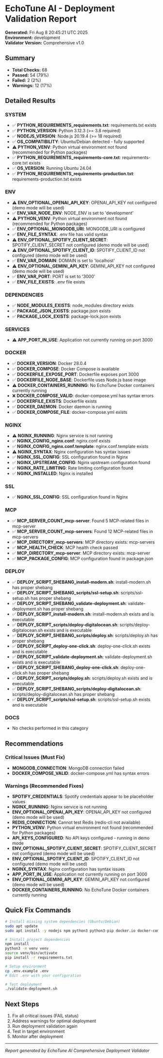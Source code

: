 # EchoTune AI - Deployment Validation Report

**Generated:** Fri Aug  8 20:45:21 UTC 2025  
**Environment:** development  
**Validator Version:** Comprehensive v1.0  

## Summary

- **Total Checks:** 68
- **Passed:** 54 (79%)
- **Failed:** 2 (2%)
- **Warnings:** 12 (17%)

## Detailed Results

### SYSTEM

- ✅ **PYTHON_REQUIREMENTS_requirements.txt**: requirements.txt exists
- ✅ **PYTHON_VERSION**: Python 3.12.3 (>= 3.8 required)
- ✅ **NODEJS_VERSION**: Node.js 20.19.4 (>= 18 required)
- ✅ **OS_COMPATIBILITY**: Ubuntu/Debian detected - fully supported
- ⚠️ **PYTHON_VENV**: Python virtual environment not found (recommended for Python packages)
- ✅ **PYTHON_REQUIREMENTS_requirements-core.txt**: requirements-core.txt exists
- ✅ **OS_VERSION**: Running Ubuntu 24.04
- ✅ **PYTHON_REQUIREMENTS_requirements-production.txt**: requirements-production.txt exists

### ENV

- ⚠️ **ENV_OPTIONAL_OPENAI_API_KEY**: OPENAI_API_KEY not configured (demo mode will be used)
- ✅ **ENV_VAR_NODE_ENV**: NODE_ENV is set to 'development'
- ⚠️ **PYTHON_VENV**: Python virtual environment not found (recommended for Python packages)
- ✅ **ENV_OPTIONAL_MONGODB_URI**: MONGODB_URI is configured
- ✅ **ENV_FILE_SYNTAX**: .env file has valid syntax
- ⚠️ **ENV_OPTIONAL_SPOTIFY_CLIENT_SECRET**: SPOTIFY_CLIENT_SECRET not configured (demo mode will be used)
- ⚠️ **ENV_OPTIONAL_SPOTIFY_CLIENT_ID**: SPOTIFY_CLIENT_ID not configured (demo mode will be used)
- ✅ **ENV_VAR_DOMAIN**: DOMAIN is set to 'localhost'
- ⚠️ **ENV_OPTIONAL_GEMINI_API_KEY**: GEMINI_API_KEY not configured (demo mode will be used)
- ✅ **ENV_VAR_PORT**: PORT is set to '3000'
- ✅ **ENV_FILE_EXISTS**: .env file exists

### DEPENDENCIES

- ✅ **NODE_MODULES_EXISTS**: node_modules directory exists
- ✅ **PACKAGE_JSON_EXISTS**: package.json exists
- ✅ **PACKAGE_LOCK_EXISTS**: package-lock.json exists

### SERVICES

- ⚠️ **APP_PORT_IN_USE**: Application not currently running on port 3000

### DOCKER

- ✅ **DOCKER_VERSION**: Docker 28.0.4
- ✅ **DOCKER_COMPOSE**: Docker Compose is available
- ✅ **DOCKERFILE_EXPOSE_PORT**: Dockerfile exposes port 3000
- ✅ **DOCKERFILE_NODE_BASE**: Dockerfile uses Node.js base image
- ⚠️ **DOCKER_CONTAINERS_RUNNING**: No EchoTune Docker containers currently running
- ❌ **DOCKER_COMPOSE_VALID**: docker-compose.yml has syntax errors
- ✅ **DOCKERFILE_EXISTS**: Dockerfile exists
- ✅ **DOCKER_DAEMON**: Docker daemon is running
- ✅ **DOCKER_COMPOSE_FILE**: docker-compose.yml exists

### NGINX

- ⚠️ **NGINX_RUNNING**: Nginx service is not running
- ✅ **NGINX_CONFIG_nginx.conf**: nginx.conf exists
- ✅ **NGINX_CONFIG_nginx.conf.template**: nginx.conf.template exists
- ⚠️ **NGINX_SYNTAX**: Nginx configuration has syntax issues
- ✅ **NGINX_SSL_CONFIG**: SSL configuration found in Nginx
- ✅ **NGINX_UPSTREAM_CONFIG**: Nginx upstream configuration found
- ✅ **NGINX_RATE_LIMITING**: Rate limiting configuration found
- ✅ **NGINX_INSTALLED**: Nginx is installed

### SSL

- ✅ **NGINX_SSL_CONFIG**: SSL configuration found in Nginx

### MCP

- ✅ **MCP_SERVER_COUNT_mcp-server**: Found 5 MCP-related files in mcp-server
- ✅ **MCP_SERVER_COUNT_mcp-servers**: Found 12 MCP-related files in mcp-servers
- ✅ **MCP_DIRECTORY_mcp-servers**: MCP directory exists: mcp-servers
- ✅ **MCP_HEALTH_CHECK**: MCP health check passed
- ✅ **MCP_DIRECTORY_mcp-server**: MCP directory exists: mcp-server
- ✅ **MCP_PACKAGE_CONFIG**: MCP configuration found in package.json

### DEPLOY

- ✅ **DEPLOY_SCRIPT_SHEBANG_install-modern.sh**: install-modern.sh has proper shebang
- ✅ **DEPLOY_SCRIPT_SHEBANG_scripts/ssl-setup.sh**: scripts/ssl-setup.sh has proper shebang
- ✅ **DEPLOY_SCRIPT_SHEBANG_validate-deployment.sh**: validate-deployment.sh has proper shebang
- ✅ **DEPLOY_SCRIPT_install-modern.sh**: install-modern.sh exists and is executable
- ✅ **DEPLOY_SCRIPT_scripts/deploy-digitalocean.sh**: scripts/deploy-digitalocean.sh exists and is executable
- ✅ **DEPLOY_SCRIPT_SHEBANG_scripts/deploy.sh**: scripts/deploy.sh has proper shebang
- ✅ **DEPLOY_SCRIPT_deploy-one-click.sh**: deploy-one-click.sh exists and is executable
- ✅ **DEPLOY_SCRIPT_validate-deployment.sh**: validate-deployment.sh exists and is executable
- ✅ **DEPLOY_SCRIPT_SHEBANG_deploy-one-click.sh**: deploy-one-click.sh has proper shebang
- ✅ **DEPLOY_SCRIPT_scripts/deploy.sh**: scripts/deploy.sh exists and is executable
- ✅ **DEPLOY_SCRIPT_SHEBANG_scripts/deploy-digitalocean.sh**: scripts/deploy-digitalocean.sh has proper shebang
- ✅ **DEPLOY_SCRIPT_scripts/ssl-setup.sh**: scripts/ssl-setup.sh exists and is executable

### DOCS

- No checks performed in this category

## Recommendations

### Critical Issues (Must Fix)
- **MONGODB_CONNECTION**: MongoDB connection failed
- **DOCKER_COMPOSE_VALID**: docker-compose.yml has syntax errors

### Warnings (Recommended Fixes)
- **SPOTIFY_CREDENTIALS**: Spotify credentials appear to be placeholder values
- **NGINX_RUNNING**: Nginx service is not running
- **ENV_OPTIONAL_OPENAI_API_KEY**: OPENAI_API_KEY not configured (demo mode will be used)
- **REDIS_CONNECTION**: Cannot test Redis (redis-cli not available)
- **PYTHON_VENV**: Python virtual environment not found (recommended for Python packages)
- **API_KEYS_CONFIGURED**: No API keys configured - running in demo mode
- **ENV_OPTIONAL_SPOTIFY_CLIENT_SECRET**: SPOTIFY_CLIENT_SECRET not configured (demo mode will be used)
- **ENV_OPTIONAL_SPOTIFY_CLIENT_ID**: SPOTIFY_CLIENT_ID not configured (demo mode will be used)
- **NGINX_SYNTAX**: Nginx configuration has syntax issues
- **APP_PORT_IN_USE**: Application not currently running on port 3000
- **ENV_OPTIONAL_GEMINI_API_KEY**: GEMINI_API_KEY not configured (demo mode will be used)
- **DOCKER_CONTAINERS_RUNNING**: No EchoTune Docker containers currently running

## Quick Fix Commands

```bash
# Install missing system dependencies (Ubuntu/Debian)
sudo apt update
sudo apt install -y nodejs npm python3 python3-pip docker.io docker-compose

# Install project dependencies
npm install
python3 -m venv venv
source venv/bin/activate
pip install -r requirements.txt

# Setup environment
cp .env.example .env
# Edit .env with your configuration

# Test deployment
./validate-deployment.sh
```

## Next Steps

1. Fix all critical issues (FAIL status)
2. Address warnings for optimal deployment
3. Run deployment validation again
4. Test in target environment
5. Monitor after deployment

---
*Report generated by EchoTune AI Comprehensive Deployment Validator*

